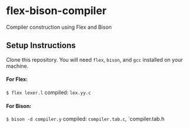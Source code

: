 # flex-bison-compiler
Compiler construction using Flex and Bison

## Setup Instructions
Clone this repository. You will need `flex`, `bison`, and `gcc` installed on your machine.

#### For Flex:
`$ flex lexer.l`
compiled: `lex.yy.c`

#### For Bison:
`$ bison -d compiler.y`
compiled: `compiler.tab.c`, `compiler.tab.h
